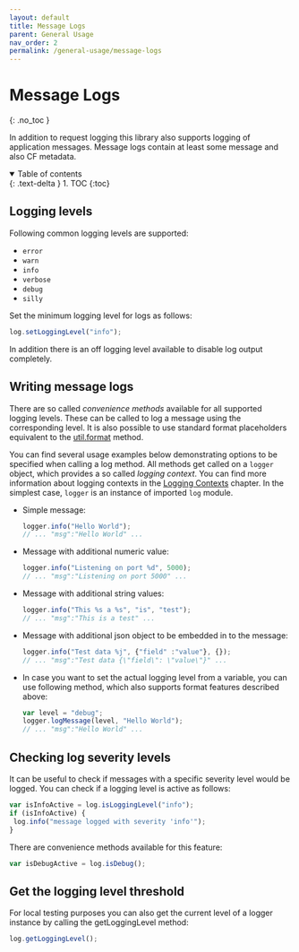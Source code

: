 ```yaml
---
layout: default
title: Message Logs
parent: General Usage
nav_order: 2
permalink: /general-usage/message-logs
---
```


# Message Logs
{: .no_toc }

In addition to request logging this library also supports logging of application messages.
Message logs contain at least some message and also CF metadata.

<details open markdown="block">
  <summary>
    Table of contents
  </summary>
  {: .text-delta }
1. TOC
{:toc}
</details>

## Logging levels

Following common logging levels are supported:

- `error`
- `warn`
- `info`
- `verbose`
- `debug`
- `silly`

Set the minimum logging level for logs as follows:

```js
log.setLoggingLevel("info");
```

In addition there is an off logging level available to disable log output completely.

## Writing message logs

There are so called *convenience methods* available for all supported logging levels.
These can be called to log a message using the corresponding level. 
It is also possible to use standard format placeholders equivalent to the [util.format](https://nodejs.org/api/util.html#util_util_format_format_args) method.

You can find several usage examples below demonstrating options to be specified when calling a log method.
All methods get called on a `logger` object, which provides a so called *logging context*.
You can find more information about logging contexts in the [Logging Contexts](/cf-nodejs-logging-support/general-usage/logging-contexts) chapter.
In the simplest case, `logger` is an instance of imported `log` module.

- Simple message:

  ```js
  logger.info("Hello World"); 
  // ... "msg":"Hello World" ...
  ```

- Message with additional numeric value:

  ```js
  logger.info("Listening on port %d", 5000); 
  // ... "msg":"Listening on port 5000" ...
  ```

- Message with additional string values:

  ```js
  logger.info("This %s a %s", "is", "test"); 
  // ... "msg":"This is a test" ...
  ```

- Message with additional json object to be embedded in to the message:

  ```js
  logger.info("Test data %j", {"field" :"value"}, {}); 
  // ... "msg":"Test data {\"field\": \"value\"}" ...
  ```

- In case you want to set the actual logging level from a variable, you can use following method, which also supports format features described above:

  ```js
  var level = "debug";
  logger.logMessage(level, "Hello World"); 
  // ... "msg":"Hello World" ...
  ```

## Checking log severity levels

It can be useful to check if messages with a specific severity level would be logged.
You can check if a logging level is active as follows:

```js
var isInfoActive = log.isLoggingLevel("info");
if (isInfoActive) {
 log.info("message logged with severity 'info'");
}
```

There are convenience methods available for this feature:

```js
var isDebugActive = log.isDebug();
```

## Get the logging level threshold

For local testing purposes you can also get the current level of a logger instance by calling the getLoggingLevel method:

```js
log.getLoggingLevel();
```
